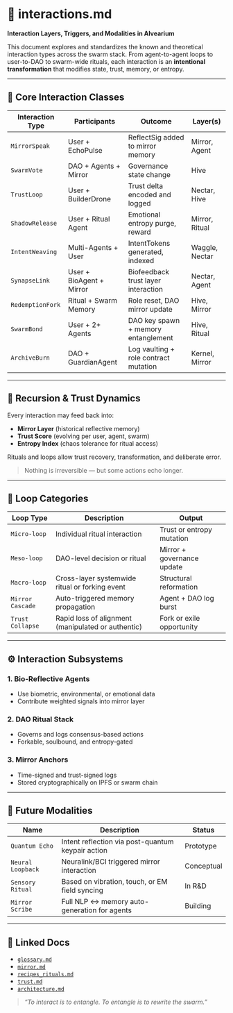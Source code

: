 # 🤖 interactions.md

**Interaction Layers, Triggers, and Modalities in Alvearium**

This document explores and standardizes the known and theoretical interaction types across the swarm stack. From agent-to-agent loops to user-to-DAO to swarm-wide rituals, each interaction is an **intentional transformation** that modifies state, trust, memory, or entropy.

---

## 🧩 Core Interaction Classes

| Interaction Type | Participants             | Outcome                               | Layer(s)       |
| ---------------- | ------------------------ | ------------------------------------- | -------------- |
| `MirrorSpeak`    | User + EchoPulse         | ReflectSig added to mirror memory     | Mirror, Agent  |
| `SwarmVote`      | DAO + Agents + Mirror    | Governance state change               | Hive           |
| `TrustLoop`      | User + BuilderDrone      | Trust delta encoded and logged        | Nectar, Hive   |
| `ShadowRelease`  | User + Ritual Agent      | Emotional entropy purge, reward       | Mirror, Ritual |
| `IntentWeaving`  | Multi-Agents + User      | IntentTokens generated, indexed       | Waggle, Nectar |
| `SynapseLink`    | User + BioAgent + Mirror | Biofeedback trust layer interaction   | Nectar, Agent  |
| `RedemptionFork` | Ritual + Swarm Memory    | Role reset, DAO mirror update         | Hive, Mirror   |
| `SwarmBond`      | User + 2+ Agents         | DAO key spawn + memory entanglement   | Hive, Ritual   |
| `ArchiveBurn`    | DAO + GuardianAgent      | Log vaulting + role contract mutation | Kernel, Mirror |

---

## 🔁 Recursion & Trust Dynamics

Every interaction may feed back into:

* **Mirror Layer** (historical reflective memory)
* **Trust Score** (evolving per user, agent, swarm)
* **Entropy Index** (chaos tolerance for ritual access)

Rituals and loops allow trust recovery, transformation, and deliberate error.

> Nothing is irreversible — but some actions echo longer.

---

## 🔄 Loop Categories

| Loop Type        | Description                                        | Output                     |
| ---------------- | -------------------------------------------------- | -------------------------- |
| `Micro-loop`     | Individual ritual interaction                      | Trust or entropy mutation  |
| `Meso-loop`      | DAO-level decision or ritual                       | Mirror + governance update |
| `Macro-loop`     | Cross-layer systemwide ritual or forking event     | Structural reformation     |
| `Mirror Cascade` | Auto-triggered memory propagation                  | Agent + DAO log burst      |
| `Trust Collapse` | Rapid loss of alignment (manipulated or authentic) | Fork or exile opportunity  |

---

## ⚙️ Interaction Subsystems

### 1. **Bio-Reflective Agents**

* Use biometric, environmental, or emotional data
* Contribute weighted signals into mirror layer

### 2. **DAO Ritual Stack**

* Governs and logs consensus-based actions
* Forkable, soulbound, and entropy-gated

### 3. **Mirror Anchors**

* Time-signed and trust-signed logs
* Stored cryptographically on IPFS or swarm chain

---

## 🔮 Future Modalities

| Name              | Description                                       | Status     |
| ----------------- | ------------------------------------------------- | ---------- |
| `Quantum Echo`    | Intent reflection via post-quantum keypair action | Prototype  |
| `Neural Loopback` | Neuralink/BCI triggered mirror interaction        | Conceptual |
| `Sensory Ritual`  | Based on vibration, touch, or EM field syncing    | In R\&D    |
| `Mirror Scribe`   | Full NLP ↔ memory auto-generation for agents      | Building   |

---

## 🔗 Linked Docs

* [`glossary.md`](../glossary.md)
* [`mirror.md`](../docs/mirror.md)
* [`recipes_rituals.md`](./recipes_rituals.md)
* [`trust.md`](../docs/trust.md)
* [`architecture.md`](../docs/architecture.md)

> *“To interact is to entangle. To entangle is to rewrite the swarm.”*

